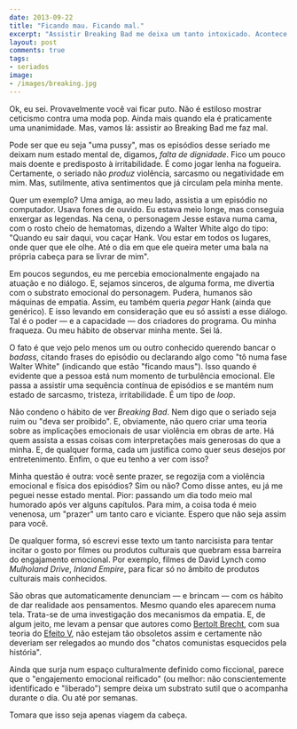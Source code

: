 ```yaml
---
date: 2013-09-22
title: "Ficando mau. Ficando mal."
excerpt: "Assistir Breaking Bad me deixa um tanto intoxicado. Acontece com você?"
layout: post
comments: true
tags:
- seriados
image:
- /images/breaking.jpg
---
```



Ok, eu sei. Provavelmente você vai ficar puto. Não é estiloso mostrar ceticismo contra uma moda pop. Ainda mais quando ela é praticamente uma unanimidade. Mas, vamos lá: assistir ao Breaking Bad me faz mal.

Pode ser que eu seja "uma pussy", mas os episódios desse seriado me deixam num estado mental de, digamos, *falta de dignidade*. Fico um pouco mais doente e predisposto à irritabilidade. É como jogar lenha na fogueira. Certamente, o seriado não *produz* violência, sarcasmo ou negatividade em mim. Mas, sutilmente, ativa sentimentos que já circulam pela minha mente.

Quer um exemplo? Uma amiga, ao meu lado, assistia a um episódio no computador. Usava fones de ouvido. Eu estava meio longe, mas conseguia enxergar as legendas. Na cena, o personagem Jesse estava numa cama, com o rosto cheio de hematomas, dizendo a Walter White algo do tipo: "Quando eu sair daqui, vou caçar Hank. Vou estar em todos os lugares, onde quer que ele olhe. Até o dia em que ele queira meter uma bala na própria cabeça para se livrar de mim".

Em poucos segundos, eu me percebia emocionalmente engajado na atuação e no diálogo. E, sejamos sinceros, de alguma forma, me divertia com o substrato emocional do personagem. Pudera, humanos são máquinas de empatia. Assim, eu também queria *pegar* Hank (ainda que genérico). E isso levando em consideração que eu só assisti a esse diálogo. Tal é o poder — e a capacidade — dos criadores do programa. Ou minha fraqueza. Ou meu hábito de observar minha mente. Sei lá.

O fato é que vejo pelo menos um ou outro conhecido querendo bancar o *badass*, citando frases do episódio ou declarando algo como "tô numa fase Walter White" (indicando que estão "ficando maus"). Isso quando é evidente que a pessoa está num momento de turbulência emocional. Ele passa a assistir uma sequência contínua de episódios e se mantém num estado de sarcasmo, tristeza, irritabilidade. É um tipo de *loop*.

Não condeno o hábito de ver *Breaking Bad*. Nem digo que o seriado seja ruim ou "deva ser proibido". E, obviamente, não quero criar uma teoria sobre as implicações emocionais de usar violência em obras de arte. Há quem assista a essas coisas com interpretações mais generosas do que a minha. E, de qualquer forma, cada um justifica como quer seus desejos por entretenimento. Enfim, o que eu tenho a ver com isso?

Minha questão é outra: você sente prazer, se regozija com a violência emocional e física dos episódios? Sim ou não? Como disse antes, eu já me peguei nesse estado mental. Pior: passando um dia todo meio mal humorado após ver alguns capítulos. Para mim, a coisa toda é meio venenosa, um "prazer" um tanto caro e viciante. Espero que não seja assim para você.

De qualquer forma, só escrevi esse texto um tanto narcisista para tentar incitar o gosto por filmes ou produtos culturais que quebram essa barreira do engajamento emocional. Por exemplo, filmes de David Lynch como *Mulholand Drive*, *Inland Empire*, para ficar só no âmbito de produtos culturais mais conhecidos.

São obras que automaticamente denunciam — e brincam — com os hábito de dar realidade aos pensamentos. Mesmo quando eles aparecem numa tela. Trata-se de uma investigação dos mecanismos da empatia. E, de algum jeito, me levam a pensar que autores como [Bertolt Brecht](https://en.wikipedia.org/wiki/Bertolt_Brecht), com sua teoria do [Efeito V](https://en.wikipedia.org/wiki/Distancing_effect), não estejam tão obsoletos assim e certamente não deveriam ser relegados ao mundo dos "chatos comunistas esquecidos pela história".

Ainda que surja num espaço culturalmente definido como ficcional, parece que o "engajemento emocional reificado" (ou melhor: não conscientemente identificado e "liberado") sempre deixa um substrato sutil que o acompanha durante o dia. Ou até por semanas.

Tomara que isso seja apenas viagem da cabeça.